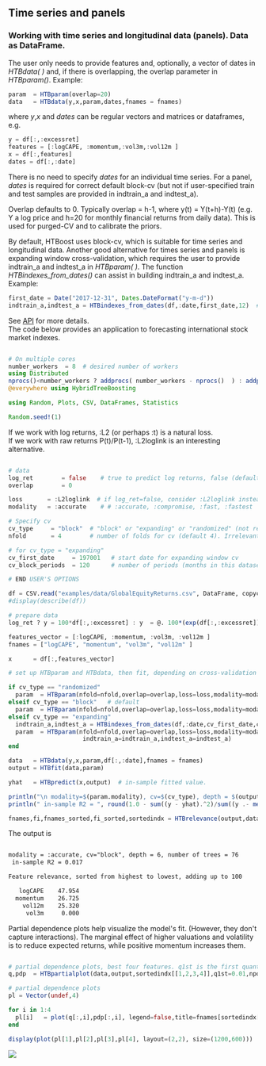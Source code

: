 ## Time series and panels

### Working with time series and longitudinal data (panels). Data as DataFrame.

The user only needs to provide features and, optionally, a vector of dates in *HTBdata( )* and, if there is overlapping, the overlap parameter in *HTBparam()*.
  Example:
```julia 
param  = HTBparam(overlap=20)         
data   = HTBdata(y,x,param,dates,fnames = fnames)
```
where *y*,*x* and *dates* can be regular vectors and matrices or dataframes, e.g.

```julia 
y = df[:,:excessret]
features = [:logCAPE, :momentum,:vol3m,:vol12m ]
x = df[:,features]
dates = df[:,:date]  
```

There is no need to specify *dates* for an individual time series. For a panel, *dates* is required for correct default block-cv (but not if user-specified train and test samples are provided in indtrain_a and indtest_a).

Overlap defaults to 0. Typically overlap = h-1, where y(t) = Y(t+h)-Y(t) (e.g. Y a log price and h=20 for monthly financial returns from daily data). This is used for purged-CV and to calibrate the priors.

By default, HTBoost uses block-cv, which is suitable for time series and longitudinal data. 
Another good alternative for times series and panels is expanding window cross-validation, which requires the user to provide indtrain_a and indtest_a in *HTBparam( )*.
The function *HTBindexes_from_dates()* can assist in building indtrain_a and indtest_a.
Example:

```julia 
first_date = Date("2017-12-31", Dates.DateFormat("y-m-d"))
indtrain_a,indtest_a = HTBindexes_from_dates(df,:date,first_date,12)  # 12 periods in each block, starting from first_date

```
See [API](../JuliaAPI.md) for more details.   
The code below provides an application to forecasting international stock market indexes. 

```julia

# On multiple cores
number_workers  = 8  # desired number of workers
using Distributed
nprocs()<number_workers ? addprocs( number_workers - nprocs()  ) : addprocs(0)
@everywhere using HybridTreeBoosting

using Random, Plots, CSV, DataFrames, Statistics

Random.seed!(1)

```

If we work with log returns, :L2 (or perhaps :t) is a natural loss.  
If we work with raw returns P(t)/P(t-1), :L2loglink is an interesting alternative.  

```julia

# data 
log_ret        = false    # true to predict log returns, false (default) to predict returns
overlap        = 0        

```



```julia
loss       = :L2loglink  # if log_ret=false, consider :L2loglink instead of :L2 
modality   = :accurate    # # :accurate, :compromise, :fast, :fastest

# Specify cv 
cv_type     = "block"  # "block" or "expanding" or "randomized" (not recommended for time series and panels)
nfold       = 4        # number of folds for cv (default 4). Irrelevant if cv_type = "expanding".

# for cv_type = "expanding" 
cv_first_date     = 197001   # start date for expanding window cv       
cv_block_periods  = 120      # number of periods (months in this dataset): if cv_type="block", this is the block size

# END USER'S OPTIONS

df = CSV.read("examples/data/GlobalEquityReturns.csv", DataFrame, copycols = true) # import data as dataframe. Monthly LOG excess returns.
#display(describe(df))        

# prepare data 
log_ret ? y = 100*df[:,:excessret] : y  = @. 100*(exp(df[:,:excessret]) )

features_vector = [:logCAPE, :momentum, :vol3m, :vol12m ]
fnames = ["logCAPE", "momentum", "vol3m", "vol12m" ]

x      = df[:,features_vector]

# set up HTBparam and HTBdata, then fit, depending on cross-validation type

if cv_type == "randomized"
  param  = HTBparam(nfold=nfold,overlap=overlap,loss=loss,modality=modality,randomizecv=true) 
elseif cv_type == "block"   # default 
  param  = HTBparam(nfold=nfold,overlap=overlap,loss=loss,modality=modality) 
elseif cv_type == "expanding"
  indtrain_a,indtest_a = HTBindexes_from_dates(df,:date,cv_first_date,cv_block_periods)
  param  = HTBparam(nfold=nfold,overlap=overlap,loss=loss,modality=modality,
                     indtrain_a=indtrain_a,indtest_a=indtest_a)
end 

data   = HTBdata(y,x,param,df[:,:date],fnames = fnames)
output = HTBfit(data,param)

yhat   = HTBpredict(x,output)  # in-sample fitted value.

println("\n modality=$(param.modality), cv=$(cv_type), depth = $(output.bestvalue), number of trees = $(output.ntrees) ")
println(" in-sample R2 = ", round(1.0 - sum((y - yhat).^2)/sum((y .- mean(y)).^2),digits=3) )

fnames,fi,fnames_sorted,fi_sorted,sortedindx = HTBrelevance(output,data);

```

The output is   

```markdown

modality = :accurate, cv="block", depth = 6, number of trees = 76
 in-sample R2 = 0.017

Feature relevance, sorted from highest to lowest, adding up to 100

   logCAPE    47.954
  momentum    26.725
    vol12m    25.320
     vol3m     0.000

```

Partial dependence plots help visualize the model's fit. (However, they don't capture interactions). The marginal effect of higher valuations and volatility is to reduce expected returns, while positive momentum increases them. 

```julia

# partial dependence plots, best four features. q1st is the first quantile. e.g. 0.01 or 0.05
q,pdp  = HTBpartialplot(data,output,sortedindx[[1,2,3,4]],q1st=0.01,npoints = 5000)

# partial dependence plots
pl = Vector(undef,4)

for i in 1:4 
  pl[i]   = plot(q[:,i],pdp[:,i], legend=false,title=fnames[sortedindx[i]],color=:green)
end 

display(plot(pl[1],pl[2],pl[3],pl[4], layout=(2,2), size=(1200,600))) 

```

![](../assets/GlobalEquityPanel.png) 
